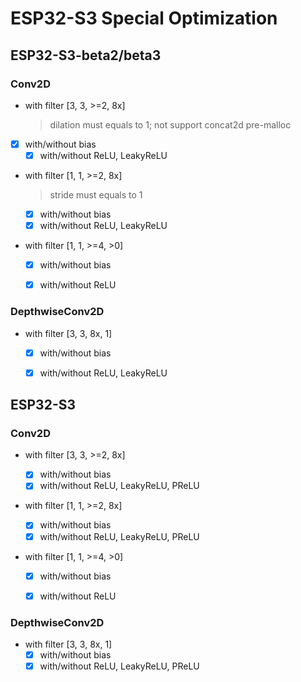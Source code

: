 # ESP32-S3 Special Optimization



## ESP32-S3-beta2/beta3

### Conv2D

- with filter [3, 3, >=2, 8x]
  
  > dilation must equals to 1; not support concat2d pre-malloc
  
- [x] with/without bias
  - [x] with/without ReLU, LeakyReLU
  
- with filter [1, 1, >=2, 8x]

  > stride must equals to 1

  - [x] with/without bias
  - [x] with/without ReLU, LeakyReLU

- with filter [1, 1, >=4, >0]

  - [x] with/without bias
  - [x] with/without ReLU



### DepthwiseConv2D

- with filter [3, 3, 8x, 1]

  - [x] with/without bias
  - [x] with/without ReLU, LeakyReLU



## ESP32-S3

### Conv2D

- with filter [3, 3, >=2, 8x]

  - [x] with/without bias
  - [x] with/without ReLU, LeakyReLU, PReLU

- with filter [1, 1, >=2, 8x]

  - [x] with/without bias
  - [x] with/without ReLU, LeakyReLU, PReLU

- with filter [1, 1, >=4, >0]
  - [x] with/without bias
  - [x] with/without ReLU



### DepthwiseConv2D

- with filter [3, 3, 8x, 1]
  - [x] with/without bias
  - [x] with/without ReLU, LeakyReLU, PReLU